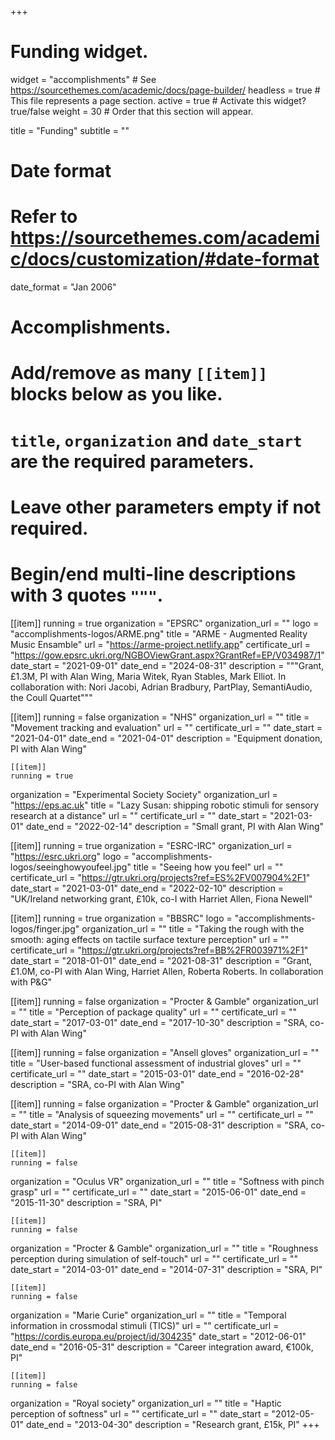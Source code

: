 +++
# Funding widget.
widget = "accomplishments"  # See https://sourcethemes.com/academic/docs/page-builder/
headless = true  # This file represents a page section.
active = true  # Activate this widget? true/false
weight = 30  # Order that this section will appear.

title = "Funding"
subtitle = ""

# Date format
#   Refer to https://sourcethemes.com/academic/docs/customization/#date-format
date_format = "Jan 2006"

# Accomplishments.
#   Add/remove as many `[[item]]` blocks below as you like.
#   `title`, `organization` and `date_start` are the required parameters.
#   Leave other parameters empty if not required.
#   Begin/end multi-line descriptions with 3 quotes `"""`.

[[item]]
running = true
  organization = "EPSRC"
  organization_url = ""
  logo = "accomplishments-logos/ARME.png"
  title = "ARME - Augmented Reality Music Ensamble"
  url = "https://arme-project.netlify.app"
  certificate_url = "https://gow.epsrc.ukri.org/NGBOViewGrant.aspx?GrantRef=EP/V034987/1"
  date_start = "2021-09-01"
  date_end = "2024-08-31"
  description = """Grant, £1.3M, PI with Alan Wing, Maria Witek, Ryan Stables, Mark Elliot. In collaboration with: Nori Jacobi, Adrian Bradbury, PartPlay, SemantiAudio, the Coull Quartet"""


  [[item]]
  running = false
  organization = "NHS"
  organization_url = ""
  title = "Movement tracking and evaluation"
  url = ""
  certificate_url = ""
  date_start = "2021-04-01"
  date_end = "2021-04-01"
  description = "Equipment donation, PI with Alan Wing"

    [[item]]
    running = true
  organization = "Experimental Society Society"
  organization_url = "https://eps.ac.uk"
  title = "Lazy Susan: shipping robotic stimuli for sensory research at a distance"
  url = ""
  certificate_url = ""
  date_start = "2021-03-01"
  date_end = "2022-02-14"
  description = "Small grant, PI with Alan Wing"




  [[item]]
  running = true
  organization = "ESRC-IRC"
  organization_url = "https://esrc.ukri.org"
  logo = "accomplishments-logos/seeinghowyoufeel.jpg"
  title = "Seeing how you feel"
  url = ""
  certificate_url = "https://gtr.ukri.org/projects?ref=ES%2FV007904%2F1"
  date_start = "2021-03-01"
  date_end = "2022-02-10"
  description = "UK/Ireland networking grant, £10k, co-I with Harriet Allen, Fiona Newell"


  [[item]]
  running = true
  organization = "BBSRC"
  logo = "accomplishments-logos/finger.jpg"
  organization_url = ""
  title = "Taking the rough with the smooth: aging effects on tactile surface texture perception"
  url = ""
  certificate_url = "https://gtr.ukri.org/projects?ref=BB%2FR003971%2F1"
  date_start = "2018-01-01"
  date_end = "2021-08-31"
  description = "Grant, £1.0M, co-PI with Alan Wing, Harriet Allen, Roberta Roberts. In collaboration with P&G"



  [[item]]
  running = false
  organization = "Procter & Gamble"
  organization_url = ""
  title = "Perception of package quality"
  url = ""
  certificate_url = ""
  date_start = "2017-03-01"
  date_end = "2017-10-30"
  description = "SRA, co-PI with Alan Wing"



  [[item]]
  running = false
  organization = "Ansell gloves"
  organization_url = ""
  title = "User-based functional assessment of industrial gloves"
  url = ""
  certificate_url = ""
  date_start = "2015-03-01"
  date_end = "2016-02-28"
  description = "SRA, co-PI with Alan Wing"



  [[item]]
  running = false
  organization = "Procter & Gamble"
  organization_url = ""
  title = "Analysis of squeezing movements"
  url = ""
  certificate_url = ""
  date_start = "2014-09-01"
  date_end = "2015-08-31"
  description = "SRA, co-PI with Alan Wing"


    [[item]]
    running = false
  organization = "Oculus VR"
  organization_url = ""
  title = "Softness with pinch grasp"
  url = ""
  certificate_url = ""
  date_start = "2015-06-01"
  date_end = "2015-11-30"
  description = "SRA, PI"

    [[item]]
    running = false
  organization = "Procter & Gamble"
  organization_url = ""
  title = "Roughness perception during simulation of self-touch"
  url = ""
  certificate_url = ""
  date_start = "2014-03-01"
  date_end = "2014-07-31"
  description = "SRA, PI"


    [[item]]
    running = false
  organization = "Marie Curie"
  organization_url = ""
  title = "Temporal information in crossmodal stimuli (TICS)"
  url = ""
  certificate_url = "https://cordis.europa.eu/project/id/304235"
  date_start = "2012-06-01"
  date_end = "2016-05-31"
  description = "Career integration award, €100k, PI"



    [[item]]
    running = false
  organization = "Royal society"
  organization_url = ""
  title = "Haptic perception of softness"
  url = ""
  certificate_url = ""
  date_start = "2012-05-01"
  date_end = "2013-04-30"
  description = "Research grant, £15k, PI"
+++
